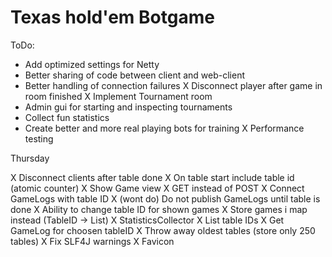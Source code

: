 Texas hold'em Botgame
=====================

ToDo:

- Add optimized settings for Netty
- Better sharing of code between client and web-client
- Better handling of connection failures
X Disconnect player after game in room finished
X Implement Tournament room
- Admin gui for starting and inspecting tournaments
- Collect fun statistics
- Create better and more real playing bots for training
X Performance testing


Thursday

X Disconnect clients after table done
X On table start include table id (atomic counter)
X Show Game view
    X GET instead of POST
    X Connect GameLogs with table ID
    X (wont do) Do not publish GameLogs until table is done
    X Ability to change table ID for shown games
    X Store games i map instead (TableID -> List<GameLog>)
X StatisticsCollector
    X List table IDs
    X Get GameLog for choosen tableID
    X Throw away oldest tables (store only 250 tables)
X Fix SLF4J warnings
X Favicon
